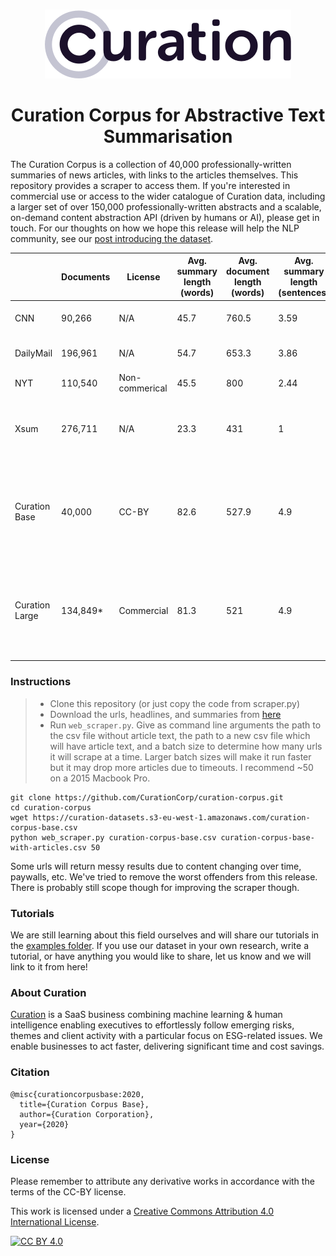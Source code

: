 <p align="center">
    <br>
    <a href="https://curationcorp.com" target="_blank">
    <img src="curationlogo.png"/>
    </a>
    <br>
</p>

<h1 align="center">Curation Corpus for Abstractive Text Summarisation</h1>

The Curation Corpus is a collection of 40,000 professionally-written summaries of news articles, with links to the articles themselves. This repository provides a scraper to access them. If you're interested in commercial use or access to the wider catalogue of Curation data, including a larger set of over 150,000 professionally-written abstracts and a scalable, on-demand content abstraction API (driven by humans or AI), please get in touch. For our thoughts on how we hope this release will help the NLP community, see our [post introducing the dataset](https://medium.com/curation-corporation/teaching-an-ai-to-abstract-a-new-dataset-for-abstractive-auto-summarisation-5227f546caa8).

||Documents|License|Avg. summary length (words)|Avg. document length (words)|Avg. summary length (sentences)|Avg. document length (sentences)|Type|
|--- |--- |--- |--- |--- |--- |--- |--- |
|CNN|90,266|N/A|45.7|760.5|3.59|34|Implied by "summary" box|
|DailyMail|196,961|N/A|54.7|653.3|3.86|29.3|Implied by bullets below headline|
|NYT|110,540|Non-commerical|45.5|800|2.44|35.6|Abstractive summary|
|Xsum|276,711|N/A|23.3|431|1|19.7|Single sentence answering "what is this article about?"|
|Curation Base|40,000|CC-BY|82.6|527.9|4.9|27.4|Professionally written and edited standalone summary intended to be understood by itself|
|Curation Large|134,849*|Commercial|81.3|521|4.9|27|Professionally written and edited standalone summary intended to be understood by itself

### Instructions
> * Clone this repository (or just copy the code from scraper.py)
> * Download the urls, headlines, and summaries from [here](https://curation-datasets.s3-eu-west-1.amazonaws.com/curation-corpus-base.csv)
> * Run `web_scraper.py`. Give as command line arguments the path to the csv file without article text, the path to a new csv file which will have article text, and a batch size to determine how many urls it will scrape at a time. Larger batch sizes will make it run faster but it may drop more articles due to timeouts. I recommend ~50 on a 2015 Macbook Pro. 

```shell
git clone https://github.com/CurationCorp/curation-corpus.git
cd curation-corpus
wget https://curation-datasets.s3-eu-west-1.amazonaws.com/curation-corpus-base.csv
python web_scraper.py curation-corpus-base.csv curation-corpus-base-with-articles.csv 50
```

Some urls will return messy results due to content changing over time, paywalls, etc. We've tried to remove the worst offenders from this release. There is probably still scope though for improving the scraper though.

### Tutorials
We are still learning about this field ourselves and will share our tutorials in the [examples folder](https://github.com/CurationCorp/curation-corpus/tree/master/examples). If you use our dataset in your own research, write a tutorial, or have anything you would like to share, let us know and we will link to it from here!

### About Curation
[Curation](https://curationcorp.com) is a SaaS business combining machine learning & human intelligence enabling executives to effortlessly follow emerging risks, themes and client activity with a particular focus on ESG-related issues. We enable businesses to act faster, delivering significant time and cost savings.

### Citation
```
@misc{curationcorpusbase:2020,
  title={Curation Corpus Base},
  author={Curation Corporation},
  year={2020}
}
```

### License
Please remember to attribute any derivative works in accordance with the terms of the CC-BY license. 

This work is licensed under a [Creative Commons Attribution 4.0 International
License][cc-by].

[![CC BY 4.0][cc-by-image]][cc-by]

[cc-by]: http://creativecommons.org/licenses/by/4.0/
[cc-by-image]: https://i.creativecommons.org/l/by/4.0/88x31.png
[cc-by-shield]: https://img.shields.io/badge/License-CC%20BY%204.0-lightgrey.svg
